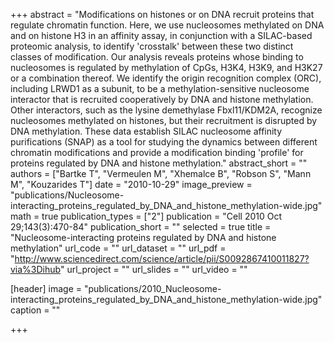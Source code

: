 +++
abstract = "Modifications on histones or on DNA recruit proteins that regulate chromatin function. Here, we use nucleosomes methylated on DNA and on histone H3 in an affinity assay, in conjunction with a SILAC-based proteomic analysis, to identify 'crosstalk' between these two distinct classes of modification. Our analysis reveals proteins whose binding to nucleosomes is regulated by methylation of CpGs, H3K4, H3K9, and H3K27 or a combination thereof. We identify the origin recognition complex (ORC), including LRWD1 as a subunit, to be a methylation-sensitive nucleosome interactor that is recruited cooperatively by DNA and histone methylation. Other interactors, such as the lysine demethylase Fbxl11/KDM2A, recognize nucleosomes methylated on histones, but their recruitment is disrupted by DNA methylation. These data establish SILAC nucleosome affinity purifications (SNAP) as a tool for studying the dynamics between different chromatin modifications and provide a modification binding 'profile' for proteins regulated by DNA and histone methylation."
abstract_short = ""
authors = ["Bartke T", "Vermeulen M", "Xhemalce B", "Robson S", "Mann M", "Kouzarides T"]
date = "2010-10-29"
image_preview = "publications/Nucleosome-interacting_proteins_regulated_by_DNA_and_histone_methylation-wide.jpg"
math = true
publication_types = ["2"]
publication = "Cell 2010 Oct 29;143(3):470-84"
publication_short = ""
selected = true
title = "Nucleosome-interacting proteins regulated by DNA and histone methylation"
url_code = ""
url_dataset = ""
url_pdf = "http://www.sciencedirect.com/science/article/pii/S0092867410011827?via%3Dihub"
url_project = ""
url_slides = ""
url_video = ""

[header]
image = "publications/2010_Nucleosome-interacting_proteins_regulated_by_DNA_and_histone_methylation-wide.jpg"
caption = ""

+++

